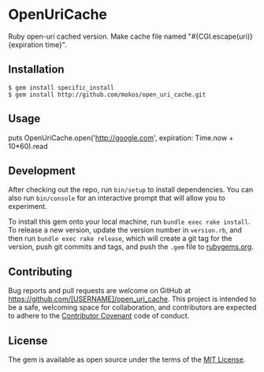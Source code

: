 # OpenUriCache

Ruby open-uri cached version.
Make cache file named "#{CGI.escape(uri)} {expiration time}".


## Installation

    $ gem install specific_install
    $ gem install http://github.com/mokos/open_uri_cache.git

## Usage

  puts OpenUriCache.open('http://google.com', expiration: Time.now + 10*60).read

## Development

After checking out the repo, run `bin/setup` to install dependencies. You can also run `bin/console` for an interactive prompt that will allow you to experiment.

To install this gem onto your local machine, run `bundle exec rake install`. To release a new version, update the version number in `version.rb`, and then run `bundle exec rake release`, which will create a git tag for the version, push git commits and tags, and push the `.gem` file to [rubygems.org](https://rubygems.org).

## Contributing

Bug reports and pull requests are welcome on GitHub at https://github.com/[USERNAME]/open_uri_cache. This project is intended to be a safe, welcoming space for collaboration, and contributors are expected to adhere to the [Contributor Covenant](http://contributor-covenant.org) code of conduct.


## License

The gem is available as open source under the terms of the [MIT License](http://opensource.org/licenses/MIT).


